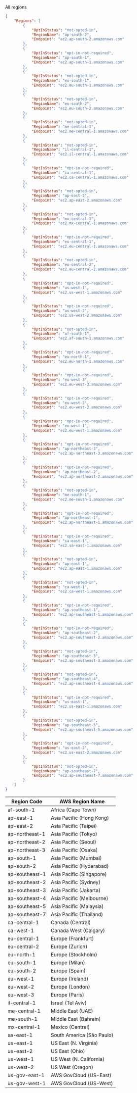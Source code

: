 
All regions

```json
{
    "Regions": [
        {
            "OptInStatus": "not-opted-in",
            "RegionName": "ap-south-2",
            "Endpoint": "ec2.ap-south-2.amazonaws.com"
        },
        {
            "OptInStatus": "opt-in-not-required",
            "RegionName": "ap-south-1",
            "Endpoint": "ec2.ap-south-1.amazonaws.com"
        },
        {
            "OptInStatus": "not-opted-in",
            "RegionName": "eu-south-1",
            "Endpoint": "ec2.eu-south-1.amazonaws.com"
        },
        {
            "OptInStatus": "not-opted-in",
            "RegionName": "eu-south-2",
            "Endpoint": "ec2.eu-south-2.amazonaws.com"
        },
        {
            "OptInStatus": "not-opted-in",
            "RegionName": "me-central-1",
            "Endpoint": "ec2.me-central-1.amazonaws.com"
        },
        {
            "OptInStatus": "not-opted-in",
            "RegionName": "il-central-1",
            "Endpoint": "ec2.il-central-1.amazonaws.com"
        },
        {
            "OptInStatus": "opt-in-not-required",
            "RegionName": "ca-central-1",
            "Endpoint": "ec2.ca-central-1.amazonaws.com"
        },
        {
            "OptInStatus": "not-opted-in",
            "RegionName": "ap-east-2",
            "Endpoint": "ec2.ap-east-2.amazonaws.com"
        },
        {
            "OptInStatus": "not-opted-in",
            "RegionName": "mx-central-1",
            "Endpoint": "ec2.mx-central-1.amazonaws.com"
        },
        {
            "OptInStatus": "opt-in-not-required",
            "RegionName": "eu-central-1",
            "Endpoint": "ec2.eu-central-1.amazonaws.com"
        },
        {
            "OptInStatus": "not-opted-in",
            "RegionName": "eu-central-2",
            "Endpoint": "ec2.eu-central-2.amazonaws.com"
        },
        {
            "OptInStatus": "opt-in-not-required",
            "RegionName": "us-west-1",
            "Endpoint": "ec2.us-west-1.amazonaws.com"
        },
        {
            "OptInStatus": "opt-in-not-required",
            "RegionName": "us-west-2",
            "Endpoint": "ec2.us-west-2.amazonaws.com"
        },
        {
            "OptInStatus": "not-opted-in",
            "RegionName": "af-south-1",
            "Endpoint": "ec2.af-south-1.amazonaws.com"
        },
        {
            "OptInStatus": "opt-in-not-required",
            "RegionName": "eu-north-1",
            "Endpoint": "ec2.eu-north-1.amazonaws.com"
        },
        {
            "OptInStatus": "opt-in-not-required",
            "RegionName": "eu-west-3",
            "Endpoint": "ec2.eu-west-3.amazonaws.com"
        },
        {
            "OptInStatus": "opt-in-not-required",
            "RegionName": "eu-west-2",
            "Endpoint": "ec2.eu-west-2.amazonaws.com"
        },
        {
            "OptInStatus": "opt-in-not-required",
            "RegionName": "eu-west-1",
            "Endpoint": "ec2.eu-west-1.amazonaws.com"
        },
        {
            "OptInStatus": "opt-in-not-required",
            "RegionName": "ap-northeast-3",
            "Endpoint": "ec2.ap-northeast-3.amazonaws.com"
        },
        {
            "OptInStatus": "opt-in-not-required",
            "RegionName": "ap-northeast-2",
            "Endpoint": "ec2.ap-northeast-2.amazonaws.com"
        },
        {
            "OptInStatus": "not-opted-in",
            "RegionName": "me-south-1",
            "Endpoint": "ec2.me-south-1.amazonaws.com"
        },
        {
            "OptInStatus": "opt-in-not-required",
            "RegionName": "ap-northeast-1",
            "Endpoint": "ec2.ap-northeast-1.amazonaws.com"
        },
        {
            "OptInStatus": "opt-in-not-required",
            "RegionName": "sa-east-1",
            "Endpoint": "ec2.sa-east-1.amazonaws.com"
        },
        {
            "OptInStatus": "not-opted-in",
            "RegionName": "ap-east-1",
            "Endpoint": "ec2.ap-east-1.amazonaws.com"
        },
        {
            "OptInStatus": "not-opted-in",
            "RegionName": "ca-west-1",
            "Endpoint": "ec2.ca-west-1.amazonaws.com"
        },
        {
            "OptInStatus": "opt-in-not-required",
            "RegionName": "ap-southeast-1",
            "Endpoint": "ec2.ap-southeast-1.amazonaws.com"
        },
        {
            "OptInStatus": "opt-in-not-required",
            "RegionName": "ap-southeast-2",
            "Endpoint": "ec2.ap-southeast-2.amazonaws.com"
        },
        {
            "OptInStatus": "not-opted-in",
            "RegionName": "ap-southeast-3",
            "Endpoint": "ec2.ap-southeast-3.amazonaws.com"
        },
        {
            "OptInStatus": "not-opted-in",
            "RegionName": "ap-southeast-4",
            "Endpoint": "ec2.ap-southeast-4.amazonaws.com"
        },
        {
            "OptInStatus": "opt-in-not-required",
            "RegionName": "us-east-1",
            "Endpoint": "ec2.us-east-1.amazonaws.com"
        },
        {
            "OptInStatus": "not-opted-in",
            "RegionName": "ap-southeast-5",
            "Endpoint": "ec2.ap-southeast-5.amazonaws.com"
        },
        {
            "OptInStatus": "opt-in-not-required",
            "RegionName": "us-east-2",
            "Endpoint": "ec2.us-east-2.amazonaws.com"
        },
        {
            "OptInStatus": "not-opted-in",
            "RegionName": "ap-southeast-7",
            "Endpoint": "ec2.ap-southeast-7.amazonaws.com"
        }
    ]
}
```

| Region Code    | AWS Region Name           |
| -------------- | ------------------------- |
| af-south-1     | Africa (Cape Town)        |
| ap-east-1      | Asia Pacific (Hong Kong)  |
| ap-east-2      | Asia Pacific (Taipei)     |
| ap-northeast-1 | Asia Pacific (Tokyo)      |
| ap-northeast-2 | Asia Pacific (Seoul)      |
| ap-northeast-3 | Asia Pacific (Osaka)      |
| ap-south-1     | Asia Pacific (Mumbai)     |
| ap-south-2     | Asia Pacific (Hyderabad)  |
| ap-southeast-1 | Asia Pacific (Singapore)  |
| ap-southeast-2 | Asia Pacific (Sydney)     |
| ap-southeast-3 | Asia Pacific (Jakarta)    |
| ap-southeast-4 | Asia Pacific (Melbourne)  |
| ap-southeast-5 | Asia Pacific (Malaysia)   |
| ap-southeast-7 | Asia Pacific (Thailand)   |
| ca-central-1   | Canada (Central)          |
| ca-west-1      | Canada West (Calgary)     |
| eu-central-1   | Europe (Frankfurt)        |
| eu-central-2   | Europe (Zurich)           |
| eu-north-1     | Europe (Stockholm)        |
| eu-south-1     | Europe (Milan)            |
| eu-south-2     | Europe (Spain)            |
| eu-west-1      | Europe (Ireland)          |
| eu-west-2      | Europe (London)           |
| eu-west-3      | Europe (Paris)            |
| il-central-1   | Israel (Tel Aviv)         |
| me-central-1   | Middle East (UAE)         |
| me-south-1     | Middle East (Bahrain)     |
| mx-central-1   | Mexico (Central)          |
| sa-east-1      | South America (São Paulo) |
| us-east-1      | US East (N. Virginia)     |
| us-east-2      | US East (Ohio)            |
| us-west-1      | US West (N. California)   |
| us-west-2      | US West (Oregon)          |
| us-gov-east-1  | AWS GovCloud (US-East)    |
| us-gov-west-1  | AWS GovCloud (US-West)    |
